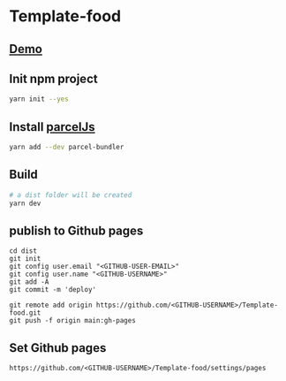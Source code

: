 # Template-food
## [Demo](https://boubkhaled.github.io/Template-food/)

## Init npm project
```bash
yarn init --yes
```

## Install [parcelJs](https://parceljs.org/getting_started.html)
```bash
yarn add --dev parcel-bundler
```

## Build
```bash
# a dist folder will be created
yarn dev
```

## publish to Github pages
```
cd dist
git init
git config user.email "<GITHUB-USER-EMAIL>"
git config user.name "<GITHUB-USERNAME>"
git add -A
git commit -m 'deploy'

git remote add origin https://github.com/<GITHUB-USERNAME>/Template-food.git
git push -f origin main:gh-pages
```

## Set Github pages
```
https://github.com/<GITHUB-USERNAME>/Template-food/settings/pages
```
